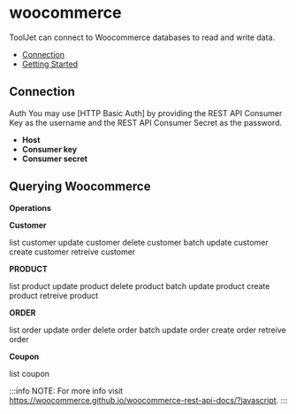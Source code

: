 # woocommerce

ToolJet can connect to Woocommerce databases to read and write data.

- [Connection](#connection)
- [Getting Started](#querying-woocommerce)

## Connection

Auth
You may use [HTTP Basic Auth] by providing the REST API Consumer Key as the username and the REST API Consumer Secret as the password.
- **Host**
- **Consumer key**
- **Consumer secret**

## Querying Woocommerce

**Operations**

**Customer**

list customer
update customer
delete customer
batch update customer
create customer
retreive customer

**PRODUCT**

list product
update product
delete product
batch update product
create product
retreive product

**ORDER**

list order
update order
delete order
batch update order
create order
retreive order

**Coupon**

list coupon

:::info
NOTE: For more info visit https://woocommerce.github.io/woocommerce-rest-api-docs/?javascript.
:::